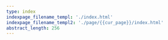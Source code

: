 ```yaml
---
type: index
indexpage_filename_templ: './index.html'
indexpage_filename_templ2: './page/{{cur_page}}/index.html'
abstract_length: 256
---
```

